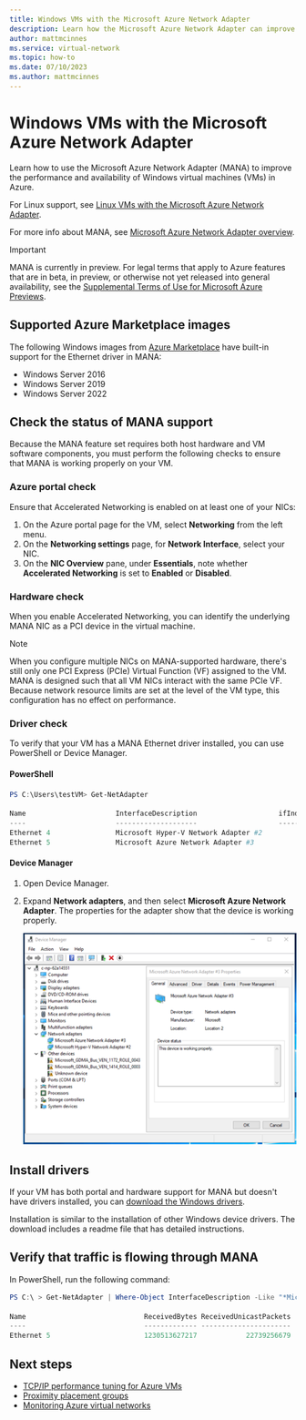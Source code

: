 ```yaml
---
title: Windows VMs with the Microsoft Azure Network Adapter
description: Learn how the Microsoft Azure Network Adapter can improve the networking performance of Windows VMs in Azure.
author: mattmcinnes
ms.service: virtual-network
ms.topic: how-to
ms.date: 07/10/2023
ms.author: mattmcinnes
---
```


# Windows VMs with the Microsoft Azure Network Adapter

Learn how to use the Microsoft Azure Network Adapter (MANA) to improve the performance and availability of Windows virtual machines (VMs) in Azure.

For Linux support, see [Linux VMs with the Microsoft Azure Network Adapter](./accelerated-networking-mana-linux.md).

For more info about MANA, see [Microsoft Azure Network Adapter overview](./accelerated-networking-mana-overview.md).

> [!IMPORTANT]
> MANA is currently in preview. For legal terms that apply to Azure features that are in beta, in preview, or otherwise not yet released into general availability, see the [Supplemental Terms of Use for Microsoft Azure Previews](https://azure.microsoft.com/support/legal/preview-supplemental-terms/).

## Supported Azure Marketplace images

The following Windows images from [Azure Marketplace](/marketplace/azure-marketplace-overview) have built-in support for the Ethernet driver in MANA:

- Windows Server 2016
- Windows Server 2019
- Windows Server 2022

## Check the status of MANA support

Because the MANA feature set requires both host hardware and VM software components, you must perform the following checks to ensure that MANA is working properly on your VM.

### Azure portal check

Ensure that Accelerated Networking is enabled on at least one of your NICs:

1. On the Azure portal page for the VM, select **Networking** from the left menu.
1. On the **Networking settings** page, for **Network Interface**, select your NIC.
1. On the **NIC Overview** pane, under **Essentials**, note whether **Accelerated Networking** is set to **Enabled** or **Disabled**.

### Hardware check

When you enable Accelerated Networking, you can identify the underlying MANA NIC as a PCI device in the virtual machine.

> [!NOTE]
> When you configure multiple NICs on MANA-supported hardware, there's still only one PCI Express (PCIe) Virtual Function (VF) assigned to the VM. MANA is designed such that all VM NICs interact with the same PCIe VF. Because network resource limits are set at the level of the VM type, this configuration has no effect on performance.

### Driver check

To verify that your VM has a MANA Ethernet driver installed, you can use PowerShell or Device Manager.

#### PowerShell

```powershell
PS C:\Users\testVM> Get-NetAdapter

Name                      InterfaceDescription                    ifIndex Status       MacAddress             LinkSpeed
----                      --------------------                    ------- ------       ----------             ---------
Ethernet 4                Microsoft Hyper-V Network Adapter #2         10 Up           00-00-AA-AA-00-AA       200 Gbps
Ethernet 5                Microsoft Azure Network Adapter #3            7 Up           11-11-BB-BB-11-BB       200 Gbps
```

#### Device Manager

1. Open Device Manager.
2. Expand **Network adapters**, and then select **Microsoft Azure Network Adapter**. The properties for the adapter show that the device is working properly.

   ![Screenshot of Windows Device Manager that shows an MANA network card successfully detected.](media/accelerated-networking-mana/device-manager-mana.png)

## Install drivers

If your VM has both portal and hardware support for MANA but doesn't have drivers installed, you can [download the Windows drivers](https://aka.ms/manawindowsdrivers).

Installation is similar to the installation of other Windows device drivers. The download includes a readme file that has detailed instructions.

## Verify that traffic is flowing through MANA

In PowerShell, run the following command:

```powershell
PS C:\ > Get-NetAdapter | Where-Object InterfaceDescription -Like "*Microsoft Azure Network Adapter*" | Get-NetAdapterStatistics

Name                             ReceivedBytes ReceivedUnicastPackets       SentBytes SentUnicastPackets
----                             ------------- ----------------------       --------- ------------------
Ethernet 5                       1230513627217            22739256679 ...724576506362       381331993845
```

## Next steps

- [TCP/IP performance tuning for Azure VMs](./virtual-network-tcpip-performance-tuning.md)
- [Proximity placement groups](../virtual-machines/co-location.md)
- [Monitoring Azure virtual networks](./monitor-virtual-network.md)
